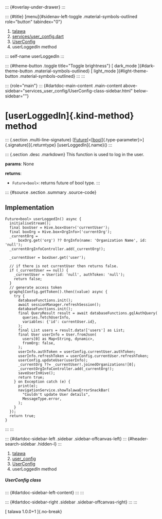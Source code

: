 ::: {#overlay-under-drawer}
:::

::: {#title}
[menu]{#sidenav-left-toggle .material-symbols-outlined role="button"
tabindex="0"}

1.  [talawa](../../index.html)
2.  [services/user_config.dart](../../services_user_config/)
3.  [UserConfig](../../services_user_config/UserConfig-class.html)
4.  userLoggedIn method

::: self-name
userLoggedIn
:::

::: {#theme-button .toggle title="Toggle brightness"}
[ dark_mode ]{#dark-theme-button .material-symbols-outlined} [
light_mode ]{#light-theme-button .material-symbols-outlined}
:::
:::

::: {role="main"}
::: {#dartdoc-main-content .main-content above-sidebar="services_user_config/UserConfig-class-sidebar.html" below-sidebar=""}
<div>

# [userLoggedIn]{.kind-method} method

</div>

::: {.section .multi-line-signature}
[[Future](https://api.flutter.dev/flutter/dart-core/Future-class.html)[\<[[bool](https://api.flutter.dev/flutter/dart-core/bool-class.html)]{.type-parameter}\>]{.signature}]{.returntype}
[userLoggedIn]{.name}()
:::

::: {.section .desc .markdown}
This function is used to log in the user.

**params**: None

**returns**:

-   `Future<bool>`: returns future of bool type.
:::

::: {#source .section .summary .source-code}
## Implementation

``` language-dart
Future<bool> userLoggedIn() async {
  initialiseStream();
  final boxUser = Hive.box<User>('currentUser');
  final boxOrg = Hive.box<OrgInfo>('currentOrg');
  _currentOrg =
      boxOrg.get('org') ?? OrgInfo(name: 'Organization Name', id: 'null');
  _currentOrgInfoController.add(_currentOrg!);

  _currentUser = boxUser.get('user');

  // if there is not currentUser then returns false.
  if (_currentUser == null) {
    _currentUser = User(id: 'null', authToken: 'null');
    return false;
  }
  // generate access token
  graphqlConfig.getToken().then((value) async {
    try {
      databaseFunctions.init();
      await sessionManager.refreshSession();
      databaseFunctions.init();
      final QueryResult result = await databaseFunctions.gqlAuthQuery(
        queries.fetchUserInfo,
        variables: {'id': currentUser.id},
      );
      final List users = result.data!['users'] as List;
      final User userInfo = User.fromJson(
        users[0] as Map<String, dynamic>,
        fromOrg: false,
      );
      userInfo.authToken = userConfig.currentUser.authToken;
      userInfo.refreshToken = userConfig.currentUser.refreshToken;
      userConfig.updateUser(userInfo);
      _currentOrg ??= _currentUser!.joinedOrganizations![0];
      _currentOrgInfoController.add(_currentOrg!);
      saveUserInHive();
      return true;
    } on Exception catch (e) {
      print(e);
      navigationService.showTalawaErrorSnackBar(
        "Couldn't update User details",
        MessageType.error,
      );
    }
  });
  return true;
}
```
:::
:::

::: {#dartdoc-sidebar-left .sidebar .sidebar-offcanvas-left}
::: {#header-search-sidebar .hidden-l}
:::

1.  [talawa](../../index.html)
2.  [user_config](../../services_user_config/)
3.  [UserConfig](../../services_user_config/UserConfig-class.html)
4.  userLoggedIn method

##### UserConfig class

::: {#dartdoc-sidebar-left-content}
:::
:::

::: {#dartdoc-sidebar-right .sidebar .sidebar-offcanvas-right}
:::
:::

[ talawa 1.0.0+1 ]{.no-break}
